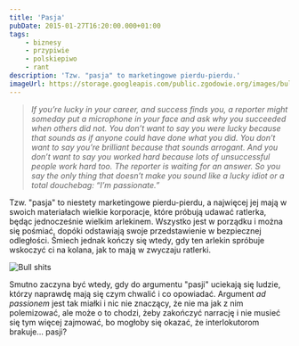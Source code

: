 ```yaml
---
title: 'Pasja'
pubDate: 2015-01-27T16:20:00.000+01:00
tags:
    - biznesy
    - przypiwie
    - polskiepiwo
    - rant
description: 'Tzw. "pasja" to marketingowe pierdu-pierdu.'
imageUrl: https://storage.googleapis.com/public.zgodowie.org/images/bull-shits.jpg
---
```


> _If you’re lucky in your career, and success finds you, a reporter might someday put a microphone in your face and ask why you succeeded when others did not. You don’t want to say you were lucky because that sounds as if anyone could have done what you did. You don’t want to say you’re brilliant because that sounds arrogant. And you don’t want to say you worked hard because lots of unsuccessful people work hard too. The reporter is waiting for an answer. So you say the only thing that doesn’t make you sound like a lucky idiot or a total douchebag: “I’m passionate.”_

Tzw. "pasja" to niestety marketingowe pierdu-pierdu, a najwięcej jej mają w swoich materiałach wielkie korporacje, które próbują udawać ratlerka, będąc jednocześnie wielkim arlekinem. Wszystko jest w porządku i można się pośmiać, dopóki odstawiają swoje przedstawienie w bezpiecznej odległości. Śmiech jednak kończy się wtedy, gdy ten arlekin spróbuje wskoczyć ci na kolana, jak to mają w zwyczaju ratlerki.

![Bull shits](https://storage.googleapis.com/public.zgodowie.org/images/bull-shits.jpg 'The bull shits here')

Smutno zaczyna być wtedy, gdy do argumentu "pasji" uciekają się ludzie, którzy naprawdę mają się czym chwalić i co opowiadać. Argument _ad passionem_ jest tak miałki i nic nie znaczący, że nie ma jak z nim polemizować, ale może o to chodzi, żeby zakończyć narrację i nie musieć się tym więcej zajmować, bo mogłoby się okazać, że interlokutorom brakuje... pasji?
